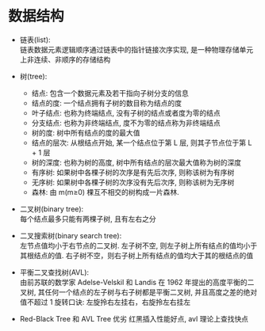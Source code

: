 # 数据结构
- 链表(list):  
链表数据元素逻辑顺序通过链表中的指针链接次序实现, 是一种物理存储单元上非连续、非顺序的存储结构 

- 树(tree): 
  - 结点: 包含一个数据元素及若干指向子树分支的信息
  - 结点的度: 一个结点拥有子树的数目称为结点的度
  - 叶子结点: 也称为终端结点, 没有子树的结点或者度为零的结点
  - 分支结点: 也称为非终端结点, 度不为零的结点称为非终端结点
  - 树的度: 树中所有结点的度的最大值
  - 结点的层次: 从根结点开始, 某一个结点位于第 L 层, 则其子节点位于第 L + 1 层
  - 树的深度: 也称为树的高度, 树中所有结点的层次最大值称为树的深度
  - 有序树: 如果树中各棵子树的次序是有先后次序, 则称该树为有序树
  - 无序树: 如果树中各棵子树的次序没有先后次序, 则称该树为无序树
  - 森林: 由 m(m≥0) 棵互不相交的树构成一片森林. 

- 二叉树(binary tree):  
每个结点最多只能有两棵子树, 且有左右之分  

- 二叉搜索树(binary search tree):  
左节点值均小于右节点的二叉树. 左子树不空, 则左子树上所有结点的值均小于其根结点的值. 右子树不空，则右子树上所有结点的值均大于其的根结点的值  

- 平衡二叉查找树(AVL):  
由前苏联的数学家 Adelse-Velskil 和 Landis 在 1962 年提出的高度平衡的二叉树, 其任何一个结点的左子树与右子树都是平衡二叉树, 并且高度之差的绝对值不超过 1
旋转口诀: 左旋拎右左挂右，右旋拎左右挂左

- Red-Black Tree 和 AVL Tree 优劣
红黑插入性能好点, avl 理论上查找快点